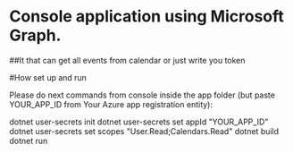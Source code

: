 # Console application using Microsoft Graph.

##It that can get all events from calendar or just write you token

#How set up and run

Please do next commands from console inside the app folder (but paste YOUR_APP_ID from Your Azure app registration entity):

dotnet user-secrets init
dotnet user-secrets set appId "YOUR_APP_ID"
dotnet user-secrets set scopes "User.Read;Calendars.Read"
dotnet build
dotnet run
